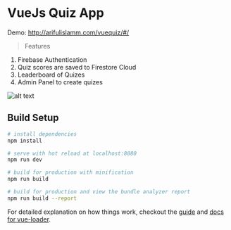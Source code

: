# VueJs Quiz App

Demo: http://arifulislamm.com/vuequiz/#/

> Features
1. Firebase Authentication
2. Quiz scores are saved to Firestore Cloud
3. Leaderboard of Quizes
4. Admin Panel to create quizes

![alt text](https://user-images.githubusercontent.com/24652556/61581840-7ecd7d00-ab45-11e9-8378-399ecc5d1676.png)

## Build Setup

``` bash
# install dependencies
npm install

# serve with hot reload at localhost:8080
npm run dev

# build for production with minification
npm run build

# build for production and view the bundle analyzer report
npm run build --report
```

For detailed explanation on how things work, checkout the [guide](http://vuejs-templates.github.io/webpack/) and [docs for vue-loader](http://vuejs.github.io/vue-loader).
